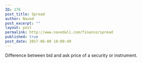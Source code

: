 ```yaml
---
ID: 176
post_title: Spread
author: Naved
post_excerpt: ""
layout: post
permalink: http://www.navedali.com/finance/spread
published: true
post_date: 2017-06-08 18:08:49
---
```

Difference between bid and ask price of a security or instrument.